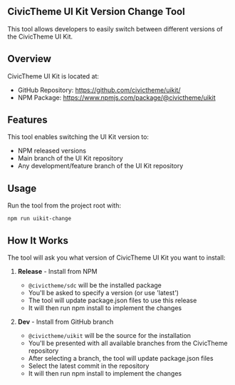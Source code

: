 ## CivicTheme UI Kit Version Change Tool

This tool allows developers to easily switch between different versions of the CivicTheme UI Kit.

## Overview

CivicTheme UI Kit is located at:
- GitHub Repository: https://github.com/civictheme/uikit/
- NPM Package: https://www.npmjs.com/package/@civictheme/uikit

## Features

This tool enables switching the UI Kit version to:
- NPM released versions
- Main branch of the UI Kit repository
- Any development/feature branch of the UI Kit repository

## Usage

Run the tool from the project root with:

```
npm run uikit-change
```

## How It Works

The tool will ask you what version of CivicTheme UI Kit you want to install:

1. **Release** - Install from NPM
   - `@civictheme/sdc` will be the installed package
   - You'll be asked to specify a version (or use 'latest')
   - The tool will update package.json files to use this release
   - It will then run npm install to implement the changes

2. **Dev** - Install from GitHub branch
   - `@civictheme/uikit` will be the source for the installation
   - You'll be presented with all available branches from the CivicTheme repository
   - After selecting a branch, the tool will update package.json files
   - Select the latest commit in the repository
   - It will then run npm install to implement the changes


